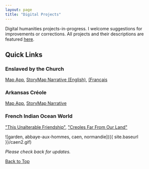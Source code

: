 ```yaml
---
layout: page
title: "Digital Projects"
---
```


Digital humanities projects-in-progress. I welcome suggestions for improvements or corrections. All projects and their descriptions are featured [here](https://gislabualr.maps.arcgis.com/home/user.html?user=nmarvin1_GISandData).

## Quick Links

### Enslaved by the Church
[Map App](https://gislabualr.maps.arcgis.com/apps/instant/sidebar/index.html?appid=e89b39a7dadf4f6fb5184b7c694f02ac), [StoryMap Narrative (English)](https://storymaps.arcgis.com/stories/68ea1822adba48acadb2848f40b29048), [(Français](https://storymaps.arcgis.com/stories/08351cc5814c4d6e9d1672145575b422)

### Arkansas Créole
[Map App](https://gislabualr.maps.arcgis.com/apps/instant/sidebar/index.html?appid=274918c16c384b2eae7ead967f951336), [StoryMap Narrative](https://storymaps.arcgis.com/stories/f7eb9937a53846c4ab0f1f1812d24a7c)

### French Indian Ocean World
["This Unalterable Friendship"](https://storymaps.arcgis.com/stories/5a50f7f5c7824506a3256a0e8b496dcf), ["Creoles Far From Our Land"](https://storymaps.arcgis.com/stories/a4727bb429634c28a27c7b217e345419)

![garden, abbaye-aux-hommes, caen, normandie]({{ site.baseurl }}/caen2.gif)

*Please check back for updates.*

[Back to Top](#)
